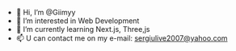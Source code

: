 - 👋 Hi, I’m @Giimyy
- 👀 I’m interested in Web Development
- 🌱 I’m currently learning Next.js, Three,js
- 📫 U can contact me on my e-mail: sergiulive2007@yahoo.com

<!---
Giimyy/Giimyy is a ✨ special ✨ repository because its `README.md` (this file) appears on your GitHub profile.
You can click the Preview link to take a look at your changes.
--->
